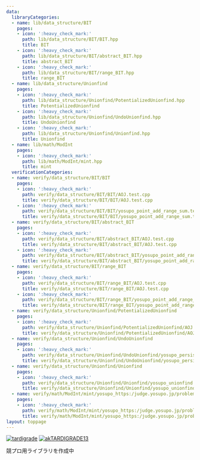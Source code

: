 ```yaml
---
data:
  libraryCategories:
  - name: lib/data_structure/BIT
    pages:
    - icon: ':heavy_check_mark:'
      path: lib/data_structure/BIT/BIT.hpp
      title: BIT
    - icon: ':heavy_check_mark:'
      path: lib/data_structure/BIT/abstract_BIT.hpp
      title: abstract_BIT
    - icon: ':heavy_check_mark:'
      path: lib/data_structure/BIT/range_BIT.hpp
      title: range_BIT
  - name: lib/data_structure/Unionfind
    pages:
    - icon: ':heavy_check_mark:'
      path: lib/data_structure/Unionfind/PotentializedUnionfind.hpp
      title: PotentializedUnionfind
    - icon: ':heavy_check_mark:'
      path: lib/data_structure/Unionfind/UndoUnionfind.hpp
      title: UndoUnionfind
    - icon: ':heavy_check_mark:'
      path: lib/data_structure/Unionfind/Unionfind.hpp
      title: Unionfind
  - name: lib/math/ModInt
    pages:
    - icon: ':heavy_check_mark:'
      path: lib/math/ModInt/mint.hpp
      title: mint
  verificationCategories:
  - name: verify/data_structure/BIT/BIT
    pages:
    - icon: ':heavy_check_mark:'
      path: verify/data_structure/BIT/BIT/AOJ.test.cpp
      title: verify/data_structure/BIT/BIT/AOJ.test.cpp
    - icon: ':heavy_check_mark:'
      path: verify/data_structure/BIT/BIT/yosupo_point_add_range_sum.test.cpp
      title: verify/data_structure/BIT/BIT/yosupo_point_add_range_sum.test.cpp
  - name: verify/data_structure/BIT/abstract_BIT
    pages:
    - icon: ':heavy_check_mark:'
      path: verify/data_structure/BIT/abstract_BIT/AOJ.test.cpp
      title: verify/data_structure/BIT/abstract_BIT/AOJ.test.cpp
    - icon: ':heavy_check_mark:'
      path: verify/data_structure/BIT/abstract_BIT/yosupo_point_add_range_sum.test.cpp
      title: verify/data_structure/BIT/abstract_BIT/yosupo_point_add_range_sum.test.cpp
  - name: verify/data_structure/BIT/range_BIT
    pages:
    - icon: ':heavy_check_mark:'
      path: verify/data_structure/BIT/range_BIT/AOJ.test.cpp
      title: verify/data_structure/BIT/range_BIT/AOJ.test.cpp
    - icon: ':heavy_check_mark:'
      path: verify/data_structure/BIT/range_BIT/yosupo_point_add_range_sum.test.cpp
      title: verify/data_structure/BIT/range_BIT/yosupo_point_add_range_sum.test.cpp
  - name: verify/data_structure/Unionfind/PotentializedUnionfind
    pages:
    - icon: ':heavy_check_mark:'
      path: verify/data_structure/Unionfind/PotentializedUnionfind/AOJ.test.cpp
      title: verify/data_structure/Unionfind/PotentializedUnionfind/AOJ.test.cpp
  - name: verify/data_structure/Unionfind/UndoUnionfind
    pages:
    - icon: ':heavy_check_mark:'
      path: verify/data_structure/Unionfind/UndoUnionfind/yosupo_persistent_unionfind.test.cpp
      title: verify/data_structure/Unionfind/UndoUnionfind/yosupo_persistent_unionfind.test.cpp
  - name: verify/data_structure/Unionfind/Unionfind
    pages:
    - icon: ':heavy_check_mark:'
      path: verify/data_structure/Unionfind/Unionfind/yosupo_unionfind.test.cpp
      title: verify/data_structure/Unionfind/Unionfind/yosupo_unionfind.test.cpp
  - name: verify/math/ModInt/mint/yosupo_https:/judge.yosupo.jp/problem
    pages:
    - icon: ':heavy_check_mark:'
      path: verify/math/ModInt/mint/yosupo_https:/judge.yosupo.jp/problem/binomial_coefficient_prime_mod.test.cpp
      title: verify/math/ModInt/mint/yosupo_https:/judge.yosupo.jp/problem/binomial_coefficient_prime_mod.test.cpp
layout: toppage
---
```

[![tardigrade](https://img.shields.io/endpoint?url=https%3A%2F%2Fatcoder-badges.now.sh%2Fapi%2Fatcoder%2Fjson%2Ftardigrade)](https://atcoder.jp/users/tardigrade)
[![akTARDIGRADE13](https://img.shields.io/endpoint?url=https%3A%2F%2Fatcoder-badges.now.sh%2Fapi%2Fcodeforces%2Fjson%2FakTARDIGRADE13)](https://codeforces.com/profile/akTARDIGRADE13)

競プロ用ライブラリを作成中
